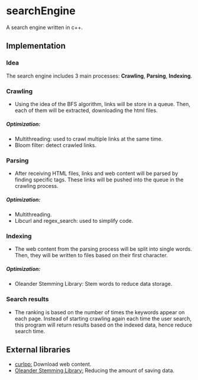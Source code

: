 # searchEngine
A search engine written in c++.


## Implementation

### Idea
The search engine includes 3 main processes: **Crawling**, **Parsing**, **Indexing**.

### Crawling
- Using the idea of the BFS algorithm, links will be store in a queue. Then, each of them will be extracted, downloading the html files. 
##### Optimization: 
- Multithreading: used to crawl multiple links at the same time.
- Bloom filter: detect crawled links.

### Parsing
- After receiving HTML files, links and web content will be parsed by finding specific tags. These links will be pushed into the queue in the crawling process.
##### Optimization: 
- Multithreading.
- Libcurl and regex_search: used to simplify code.

### Indexing
- The web content from the parsing process will be split into single words. Then, they will be written to files based on their first character.
##### Optimization:
- Oleander Stemming Library: Stem words to reduce data storage.

### Search results
- The ranking is based on the number of times the keywords appear on each page. Instead of starting crawling again each time the user search, this program will return results based on the indexed data, hence reduce search time.


## External libraries

- [curlpp:](http://www.curlpp.org) Download web content.
- [Oleander Stemming Library:](http://www.oleandersolutions.com/stemming/stemming.html) Reducing the amount of saving data.
